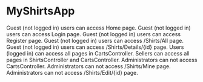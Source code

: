# MyShirtsApp

Guest (not logged in) users can access Home page.
Guest (not logged in) users can access Login page.
Guest (not logged in) users can access Register page.
Guest (not logged in) users can access /Shirts/All page.
Guest (not logged in) users can access /Shirts/Details/{id} page.
Users (logged in) can access all pages in CartsController.
Sellers can access all pages in ShirtsController and CartsController.
Administrators can not access CartsController.
Administrators can not access /Shirts/Mine page.
Administrators can not access /Shirts/Edit/{id} page.